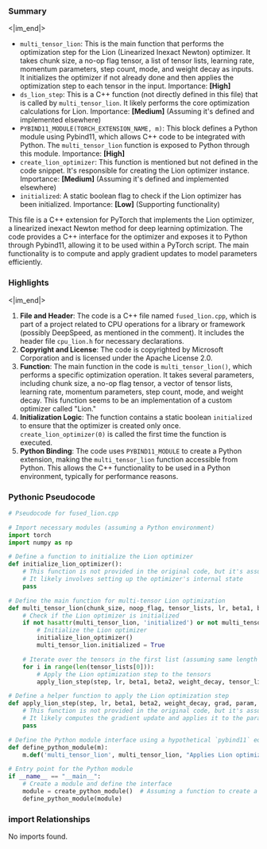 

### Summary

<|im_end|>

* `multi_tensor_lion`: This is the main function that performs the optimization step for the Lion (Linearized Inexact Newton) optimizer. It takes chunk size, a no-op flag tensor, a list of tensor lists, learning rate, momentum parameters, step count, mode, and weight decay as inputs. It initializes the optimizer if not already done and then applies the optimization step to each tensor in the input. Importance: **[High]**
* `ds_lion_step`: This is a C++ function (not directly defined in this file) that is called by `multi_tensor_lion`. It likely performs the core optimization calculations for Lion. Importance: **[Medium]** (Assuming it's defined and implemented elsewhere)
* `PYBIND11_MODULE(TORCH_EXTENSION_NAME, m)`: This block defines a Python module using Pybind11, which allows C++ code to be integrated with Python. The `multi_tensor_lion` function is exposed to Python through this module. Importance: **[High]**
* `create_lion_optimizer`: This function is mentioned but not defined in the code snippet. It's responsible for creating the Lion optimizer instance. Importance: **[Medium]** (Assuming it's defined and implemented elsewhere)
* `initialized`: A static boolean flag to check if the Lion optimizer has been initialized. Importance: **[Low]** (Supporting functionality)

This file is a C++ extension for PyTorch that implements the Lion optimizer, a linearized inexact Newton method for deep learning optimization. The code provides a C++ interface for the optimizer and exposes it to Python through Pybind11, allowing it to be used within a PyTorch script. The main functionality is to compute and apply gradient updates to model parameters efficiently.

### Highlights

<|im_end|>

1. **File and Header**: The code is a C++ file named `fused_lion.cpp`, which is part of a project related to CPU operations for a library or framework (possibly DeepSpeed, as mentioned in the comment). It includes the header file `cpu_lion.h` for necessary declarations.
2. **Copyright and License**: The code is copyrighted by Microsoft Corporation and is licensed under the Apache License 2.0.
3. **Function**: The main function in the code is `multi_tensor_lion()`, which performs a specific optimization operation. It takes several parameters, including chunk size, a no-op flag tensor, a vector of tensor lists, learning rate, momentum parameters, step count, mode, and weight decay. This function seems to be an implementation of a custom optimizer called "Lion."
4. **Initialization Logic**: The function contains a static boolean `initialized` to ensure that the optimizer is created only once. `create_lion_optimizer(0)` is called the first time the function is executed.
5. **Python Binding**: The code uses `PYBIND11_MODULE` to create a Python extension, making the `multi_tensor_lion` function accessible from Python. This allows the C++ functionality to be used in a Python environment, typically for performance reasons.

### Pythonic Pseudocode

```python
# Pseudocode for fused_lion.cpp

# Import necessary modules (assuming a Python environment)
import torch
import numpy as np

# Define a function to initialize the Lion optimizer
def initialize_lion_optimizer():
    # This function is not provided in the original code, but it's assumed to exist
    # It likely involves setting up the optimizer's internal state
    pass

# Define the main function for multi-tensor Lion optimization
def multi_tensor_lion(chunk_size, noop_flag, tensor_lists, lr, beta1, beta2, step, mode, weight_decay):
    # Check if the Lion optimizer is initialized
    if not hasattr(multi_tensor_lion, 'initialized') or not multi_tensor_lion.initialized:
        # Initialize the Lion optimizer
        initialize_lion_optimizer()
        multi_tensor_lion.initialized = True

    # Iterate over the tensors in the first list (assuming same length for all lists)
    for i in range(len(tensor_lists[0])):
        # Apply the Lion optimization step to the tensors
        apply_lion_step(step, lr, beta1, beta2, weight_decay, tensor_lists[1][i], tensor_lists[0][i], tensor_lists[2][i])

# Define a helper function to apply the Lion optimization step
def apply_lion_step(step, lr, beta1, beta2, weight_decay, grad, param, exp_avg_sq):
    # This function is not provided in the original code, but it's assumed to exist
    # It likely computes the gradient update and applies it to the parameters
    pass

# Define the Python module interface using a hypothetical `pybind11` equivalent
def define_python_module(m):
    m.def('multi_tensor_lion', multi_tensor_lion, "Applies Lion optimizer to multiple tensors")

# Entry point for the Python module
if __name__ == "__main__":
    # Create a module and define the interface
    module = create_python_module()  # Assuming a function to create a module
    define_python_module(module)
```


### import Relationships

No imports found.